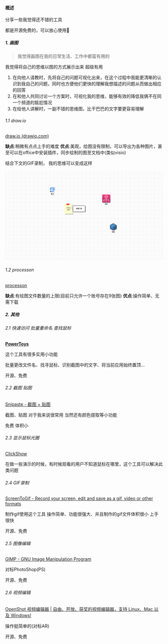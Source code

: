 #### 概述

分享一些我觉得还不错的工具

都是开源免费的，可以放心使用:love_letter:

##### 1. 画图

> 我觉得画图在我的日常生活、工作中都蛮有用的

我觉得将自己的思维以图的方式展示出来 超级有用

1. 在向他人请教时，先将自己的问题可视化出来，在这个过程中我能更清晰的认识到我自己的问题，同时也方便他们更快的理解我想描述的问题从而做出相应的回答
2. 在和他人共同讨论一个方案时，可视化我的思维，能够有效的降低我俩不在同一个频道的尴尬情况
3. 在给他人讲解时，一副不错的思维图，比干巴巴的文字要更容易理解

###### 1.1 draw.io

[draw.io (drawio.com)](https://www.drawio.com/)

**缺点**:稍微有点点上手的难度
**优点**:美观，绘图没有限制，可以导出为各种图片，甚至可以在office中安装插件，同步绘制的图至文档中(类似visio)

结合下文的GIF录制， 我的思维可以变成这样

![sap_sd_flow](./assets/sap_sd_flow.gif)



###### 1.2 processon

[processon](https://www.processon.com/)

**缺点**:有绘图文件数量的上限(目前只允许一个账号存在9张图)
**优点**:操作简单、无需下载



##### 2. 其他

###### 2.1 快速访问 批量重命名 查找鼠标

**[PowerToys](https://learn.microsoft.com/zh-cn/windows/powertoys/)**

这个工具有很多实用小功能

批量更改文件名、找寻鼠标、识别截图中的文字、将当前应用始终置顶...

开源、免费

###### 2.2 截图 贴图

[Snipaste - 截图 + 贴图](https://zh.snipaste.com/)

截图、贴图 对于我来说很常用  当然还有颜色提取等小功能

免费 体积小

###### 2.3 显示鼠标光圈

[ClickShow](https://github.com/cuiliang/ClickShow/releases)

在做一些演示的时候，有时候观看的用户不知道鼠标在哪里，这个工具可以解决此类问题

###### 2.4 GIF录制

[ScreenToGif - Record your screen, edit and save as a gif, video or other formats](https://www.screentogif.com/)

制作gif使用这个工具  操作简单、功能很强大、并且制作的gif文件体积很小 上手很快

开源、免费

###### 2.5 图像编辑

[GIMP - GNU Image Manipulation Program](https://www.gimp.org/)

对标PhotoShop(PS)

开源、免费

###### 2.6 视频编辑

[OpenShot 视频编辑器 | 自由、开放、获奖的视频编辑器，支持 Linux、Mac 以及 Windows!](https://www.openshot.org/zh-hans/)

操作挺简单的(对标AR)

开源、免费